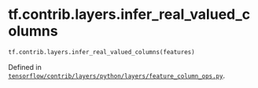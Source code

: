 <div itemscope itemtype="http://developers.google.com/ReferenceObject">
<meta itemprop="name" content="tf.contrib.layers.infer_real_valued_columns" />
<meta itemprop="path" content="Stable" />
</div>

# tf.contrib.layers.infer_real_valued_columns

``` python
tf.contrib.layers.infer_real_valued_columns(features)
```



Defined in [`tensorflow/contrib/layers/python/layers/feature_column_ops.py`](https://www.tensorflow.org/code/tensorflow/contrib/layers/python/layers/feature_column_ops.py).


